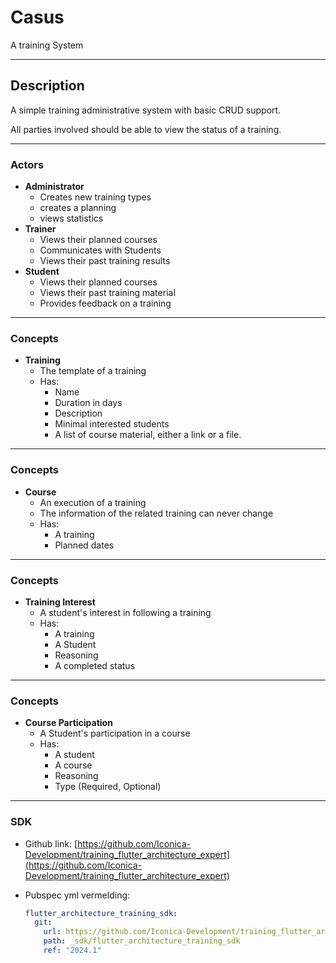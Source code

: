 # Casus 
A training System

---
## Description

A simple training administrative system with basic CRUD support. 

All parties involved should be able to view the status of a training.

---
### Actors

- **Administrator**
  - Creates new training types 
  - creates a planning 
  - views statistics
- **Trainer**
  - Views their planned courses
  - Communicates with Students
  - Views their past training results
- **Student**
  - Views their planned courses
  - Views their past training material
  - Provides feedback on a training

---
### Concepts

- **Training**
  - The template of a training
  - Has:
    -  Name
    -  Duration in days
    -  Description
    -  Minimal interested students
    -  A list of course material, either a link or a file.

---
### Concepts

- **Course**
  - An execution of a training
  - The information of the related training can never change
  - Has:
    - A training
    - Planned dates

---
### Concepts

- **Training Interest**
  - A student's interest in following a training
  - Has:
    - A training
    - A Student
    - Reasoning
    - A completed status

---
### Concepts

- **Course Participation**
  - A Student's participation in a course
  - Has:
    - A student
    - A course
    - Reasoning
    - Type (Required, Optional)
  
---
### SDK

- Github link: [https://github.com/Iconica-Development/training_flutter_architecture_expert](https://github.com/Iconica-Development/training_flutter_architecture_expert)

- Pubspec yml vermelding:
  ```yml
  flutter_architecture_training_sdk:
    git:
      url: https://github.com/Iconica-Development/training_flutter_architecture_expert.git
      path: _sdk/flutter_architecture_training_sdk
      ref: "2024.1"
  
  ```
  